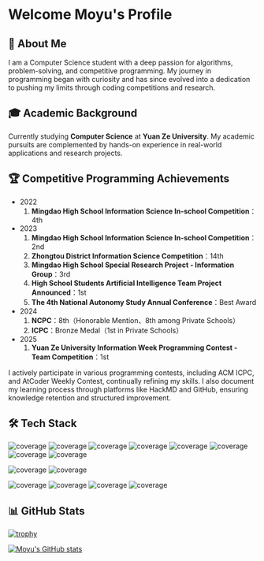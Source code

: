 # Welcome Moyu's Profile

## 🚀 About Me

I am a Computer Science student with a deep passion for algorithms, problem-solving, and competitive programming. My journey in programming began with curiosity and has since evolved into a dedication to pushing my limits through coding competitions and research.

## 🎓 Academic Background

Currently studying **Computer Science** at **Yuan Ze University**. My academic pursuits are complemented by hands-on experience in real-world applications and research projects.

## 🏆 Competitive Programming Achievements

* 2022
  1. **Mingdao High School Information Science In-school Competition**：4th
* 2023
  1. **Mingdao High School Information Science In-school Competition**：2nd
  2. **Zhongtou District Information Science Competition**：14th
  3. **Mingdao High School Special Research Project - Information Group**：3rd
  4. **High School Students Artificial Intelligence Team Project Announced**：1st
  5. **The 4th National Autonomy Study Annual Conference**：Best Award
* 2024
  1. **NCPC**：8th（Honorable Mention、8th among Private Schools）
  2. **ICPC**：Bronze Medal（1st in Private Schools）
* 2025
  1. **Yuan Ze University Information Week Programming Contest - Team Competition**：1st

I actively participate in various programming contests, including ACM ICPC, and AtCoder Weekly Contest, continually refining my skills.
I also document my learning process through platforms like HackMD and GitHub, ensuring knowledge retention and structured improvement.

## 🛠️ Tech Stack

![coverage](https://img.shields.io/badge/Language-C-FF5151)
![coverage](https://img.shields.io/badge/Language-C++-FFAD86)
![coverage](https://img.shields.io/badge/Language-Java-FFE66F)
![coverage](https://img.shields.io/badge/Language-Python-53FF53)
![coverage](https://img.shields.io/badge/Language-HTML-00CACA)
![coverage](https://img.shields.io/badge/Language-CSS-0080FF)
![coverage](https://img.shields.io/badge/Language-Javascript-B15BFF)
![coverage](https://img.shields.io/badge/Language-SQL-FF44FF)

![coverage](https://img.shields.io/badge/Frameworks%20&%20Tools-Git-B87070)
![coverage](https://img.shields.io/badge/Frameworks%20&%20Tools-HackMD-B87070)

![coverage](https://img.shields.io/badge/Fields%20of%20Interest-Competitive%20Programming-A5A552)
![coverage](https://img.shields.io/badge/Fields%20of%20Interest-Machine%20Learning-A5A552)
![coverage](https://img.shields.io/badge/Fields%20of%20Interest-Web%20Development-A5A552)
![coverage](https://img.shields.io/badge/Fields%20of%20Interest-Computer%20Vision-A5A552)

## 📊 GitHub Stats

[![trophy](https://github-profile-trophy.vercel.app/?username=Moyu0730&row=2&column=4&title=-Issues)](https://github.com/ryo-ma/github-profile-trophy)

[![Moyu's GitHub stats](https://github-readme-stats.vercel.app/api?username=Moyu0730)](https://github.com/anuraghazra/github-readme-stats)